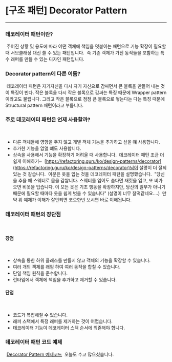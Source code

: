 # [구조 패턴] Decorator Pattern
---

### 데코레이터 패턴이란?
​
주어진 상황 및 용도에 따라 어떤 객체에 책임을 덧붙이는 패턴으로 기능 확장이 필요할 때 서브클래싱 대신 쓸 수 있는 패턴입니다.
​
즉 기존 객체가 가진 동작들을 포함하는 특수 래퍼를 만들 수 있는 디자인 패턴입니다.
​
### Decorator pattern에 다른 이름?
​
데코레이터 패턴은 자기자신을 다시 자기 자신으로 감싸면서 큰 블록을 만들어 내는 것이 특징이 빈다. 작은 블록을 다시 작은 블록으로 감싸는 특징 때문에 Wrapper pattern이라고도 불립니다. 그리고 작은 블록으로 점점 큰 블록으로 쌓는다는 다는 특징 때문에 Structural pattern 패턴이라고 부릅니다.
​
### 주로 데코레이터 패턴은 언제 사용할까?
​
-   다른 객체들에 영향을 주지 않고 개별 객체 기능을 추가하고 싶을 떄 사용합니다.
-   추가한 기능을 없앨 떄도 사용합니다.
-   상속을 사용해서 기능을 확장하기 어려울 때 사용합니다.
​
데코레이터 패턴 조금 더 쉽게 이해하기~
​
[https://refactoring.guru/ko/design-patterns/decorator](https://refactoring.guru/ko/design-patterns/decorator)님이 설명이 더 잘되있는 것 같습니다.
​
이분은 옷을 입는 것을 데코레이터 패턴을 설명했습니다.
​
"당신을 추을 때 스웨터로 몸을 감쌉니다. 스웨터를 입어도 춥다면 재킷을 입고, 또 비가 오면 비옷을 입습니다. 이 모든 옷은 기초 행동을 확장하지만, 당신의 일부가 아니기 때문에 필요할 때마다 옷을 쉽게 벗을 수 있습니다" (설명이 너무 찰떡같네요....)
​
만약 위 예제가 이해가 잘안되면 코으한번 보시면 바로 이해됩니다.
​
### 데코레이터 패턴의 장단점
​
#### 장점
​
-   상속을 통한 하위 클래스를 만들지 않고 객체의 기능을 확장할 수 있습니다.
-   여러 개의 객체를 래핑 하여 여러 동작을 합칠 수 있습니다.
-   단일 책임 원칙을 준수합니다.
-   런타임에서 객체에 책임을 추가하고 제거할 수 있습니다.
​
#### 단점
​
-   코드가 복잡해질 수 있습니다.
-   래퍼 스택에서 특정 래퍼를 제거하는 것이 어렵습니다.
-   데코레이터 기능이 데코레이터 스택 순서에 의존해야 합니다.
​
### 데코레이터 패턴 코드 예제
​
[Decorator Pattern 예제코드](https://github.com/jjunhaa0211/ADPattern-Swift/tree/main/GoF-DecoratorPattern)
​
오늘도 수고 많으셨습니다.
